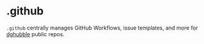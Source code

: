 # .github

`.github` centrally manages GitHub Workflows, issue templates, and more for [dghubble](https://github.com/dghubble) public repos.
